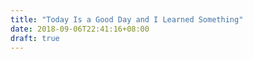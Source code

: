 ```yaml
---
title: "Today Is a Good Day and I Learned Something"
date: 2018-09-06T22:41:16+08:00
draft: true
---
```


